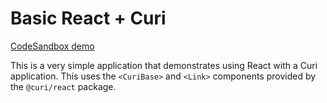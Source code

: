 # Basic React + Curi

[CodeSandbox demo](https://codesandbox.io/s/github/pshrmn/curi/tree/master/examples/react/basic)

This is a very simple application that demonstrates using React with a Curi application. This uses the `<CuriBase>` and `<Link>` components provided by the `@curi/react` package.
